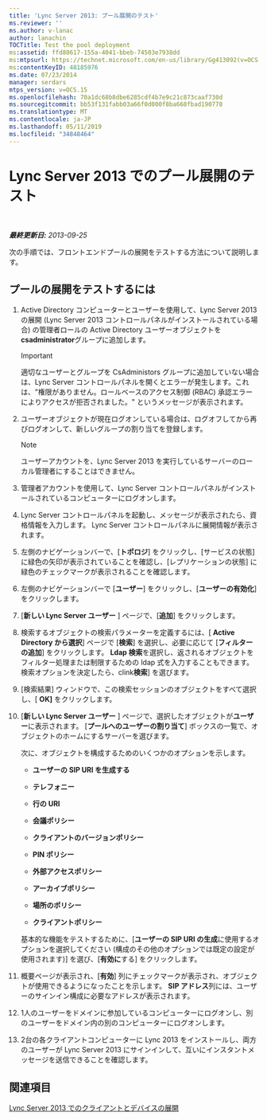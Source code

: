 ```yaml
---
title: 'Lync Server 2013: プール展開のテスト'
ms.reviewer: ''
ms.author: v-lanac
author: lanachin
TOCTitle: Test the pool deployment
ms:assetid: ffd80617-155a-4041-bbeb-74503e7938dd
ms:mtpsurl: https://technet.microsoft.com/en-us/library/Gg413092(v=OCS.15)
ms:contentKeyID: 48185976
ms.date: 07/23/2014
manager: serdars
mtps_version: v=OCS.15
ms.openlocfilehash: 70a1dc68b8dbe6285cdf4b7e9c21c873caaf730d
ms.sourcegitcommit: bb53f131fabb03a66f0d000f8ba668fbad190778
ms.translationtype: MT
ms.contentlocale: ja-JP
ms.lasthandoff: 05/11/2019
ms.locfileid: "34848464"
---
```

<div data-xmlns="http://www.w3.org/1999/xhtml">

<div class="topic" data-xmlns="http://www.w3.org/1999/xhtml" data-msxsl="urn:schemas-microsoft-com:xslt" data-cs="http://msdn.microsoft.com/en-us/">

<div data-asp="http://msdn2.microsoft.com/asp">

# <a name="test-the-pool-deployment-in-lync-server-2013"></a>Lync Server 2013 でのプール展開のテスト

</div>

<div id="mainSection">

<div id="mainBody">

<span> </span>

_**最終更新日:** 2013-09-25_

次の手順では、フロントエンドプールの展開をテストする方法について説明します。

<div>

## <a name="to-test-the-pool-deployment"></a>プールの展開をテストするには

1.  Active Directory コンピューターとユーザーを使用して、Lync Server 2013 の展開 (Lync Server 2013 コントロールパネルがインストールされている場合) の管理者ロールの Active Directory ユーザーオブジェクトを**csadministrator**グループに追加します。
    
    <div>
    

    > [!IMPORTANT]  
    > 適切なユーザーとグループを CsAdministors グループに追加していない場合は、Lync Server コントロールパネルを開くとエラーが発生します。これは、"権限がありません。ロールベースのアクセス制御 (RBAC) 承認エラーによりアクセスが拒否されました。" というメッセージが表示されます。

    
    </div>

2.  ユーザーオブジェクトが現在ログオンしている場合は、ログオフしてから再びログオンして、新しいグループの割り当てを登録します。
    
    <div>
    

    > [!NOTE]  
    > ユーザーアカウントを、Lync Server 2013 を実行しているサーバーのローカル管理者にすることはできません。

    
    </div>

3.  管理者アカウントを使用して、Lync Server コントロールパネルがインストールされているコンピューターにログオンします。

4.  Lync Server コントロールパネルを起動し、メッセージが表示されたら、資格情報を入力します。 Lync Server コントロールパネルに展開情報が表示されます。

5.  左側のナビゲーションバーで、[**トポロジ**] をクリックし、[サービスの状態] に緑色の矢印が表示されていることを確認し、[レプリケーションの状態] に緑色のチェックマークが表示されることを確認します。

6.  左側のナビゲーションバーで [**ユーザー**] をクリックし、[**ユーザーの有効化**] をクリックします。

7.  [**新しい Lync Server ユーザー** ] ページで、[**追加**] をクリックします。

8.  検索するオブジェクトの検索パラメーターを定義するには、[ **Active Directory から選択**] ページで [**検索**] を選択し、必要に応じて [**フィルターの追加**] をクリックします。 **Ldap 検索**を選択し、返されるオブジェクトをフィルター処理または制限するための ldap 式を入力することもできます。 検索オプションを決定したら、clink**検索**] を選びます。

9.  [検索結果] ウィンドウで、この検索セッションのオブジェクトをすべて選択し、[ **OK]** をクリックします。

10. [**新しい Lync Server ユーザー** ] ページで、選択したオブジェクトが**ユーザー**に表示されます。 [**プールへのユーザーの割り当て**] ボックスの一覧で、オブジェクトのホームにするサーバーを選びます。
    
    次に、オブジェクトを構成するためのいくつかのオプションを示します。
    
      - **ユーザーの SIP URI を生成する**
    
      - **テレフォニー**
    
      - **行の URI**
    
      - **会議ポリシー**
    
      - **クライアントのバージョンポリシー**
    
      - **PIN ポリシー**
    
      - **外部アクセスポリシー**
    
      - **アーカイブポリシー**
    
      - **場所のポリシー**
    
      - **クライアントポリシー**
    
    基本的な機能をテストするために、[**ユーザーの SIP URI の生成**に使用するオプションを選択してください (構成のその他のオプションでは既定の設定が使用されます)] を選び、[**有効に**する] をクリックします。

11. 概要ページが表示され、[**有効**] 列にチェックマークが表示され、オブジェクトが使用できるようになったことを示します。 **SIP アドレス**列には、ユーザーのサインイン構成に必要なアドレスが表示されます。

12. 1人のユーザーをドメインに参加しているコンピューターにログオンし、別のユーザーをドメイン内の別のコンピューターにログオンします。

13. 2台の各クライアントコンピューターに Lync 2013 をインストールし、両方のユーザーが Lync Server 2013 にサインインして、互いにインスタントメッセージを送信できることを確認します。

</div>

<div>

## <a name="see-also"></a>関連項目


[Lync Server 2013 でのクライアントとデバイスの展開](lync-server-2013-deploying-clients-and-devices.md)  
  

</div>

</div>

<span> </span>

</div>

</div>

</div>

